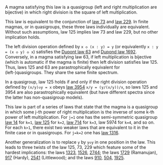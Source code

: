 A magma satisfying this law is a quasigroup (left and right multiplication are bijective) in which right division is the square of left multiplication.

This law is equivalent to the conjunction of [law 73](https://teorth.github.io/equational_theories/implications/?73) and [law 229](https://teorth.github.io/equational_theories/implications/?229).  In finite magmas, or in quasigroups, these three laws individually are equivalent.  Without such assumptions, law 125 implies law 73 and law 229, but no other implication holds.

The left division operation defined by `x ◇ (x : y) = y` (or equivalently `x : y = (x ◇ y) ◇ x`) satisfies the [Dupont law 63](https://teorth.github.io/equational_theories/implications/?63) and [Dupond law 1692](https://teorth.github.io/equational_theories/implications/?1692).  Conversely, in a magma satisfying law 63, if left multiplication is bijective (which is automatic if the magma is finite) then left division satisfies law 125.  Thus, laws 125 and 63 are parastrophically equivalent for (left-)quasigroups.  They share the same finite spectrum.

In a quasigroup, law 125 holds if and only if the right division operation defined by `(x/y)◇y = x` obeys [law 3954](https://teorth.github.io/equational_theories/implications/?3954) `x/y = (y/(x/y))/x`, so laws 125 and 3954 are also parastrophically equivalent (but have different spectra since the latter has non-quasigroup models).

This law is part of a series of laws that state that the magma is a quasigroup in which some j-th power of right multiplication is the inverse of some k-th power of left multiplication.  For `j=1` one has the semi-symmetric quasigroup [law 14](https://teorth.github.io/equational_theories/implications/?14) for `k=1`, [law 125](https://teorth.github.io/equational_theories/implications/?125) for `k=2`, [law 714](https://teorth.github.io/equational_theories/implications/?714) for `k=3`, law 5974 for `k=4`, and so on.  For each `k>1`, there exist two weaker laws that are equivalent to it in the finite case or in quasigroups.  For `j=k=2` one has [law 1316](https://teorth.github.io/equational_theories/implications/?1316).

Another generalization is to replace `y` by `y◇y` in one position in the law.  This leads to three twists of the law 125, 73, 229 which feature some of the hardest implications: the laws [1323](https://teorth.github.io/equational_theories/implications/?1323), [1526](https://teorth.github.io/equational_theories/implications/?1516), [2744](https://teorth.github.io/equational_theories/implications/?2744); the laws [1729](https://teorth.github.io/equational_theories/implications/?1729) (Ramanujan), [917](https://teorth.github.io/equational_theories/implications/?917) (Hardy), [2541](https://teorth.github.io/equational_theories/implications/?2541) (Littlewood); and the laws [910](https://teorth.github.io/equational_theories/implications/?910), [504](https://teorth.github.io/equational_theories/implications/?504), [1925](https://teorth.github.io/equational_theories/implications/?1925).
